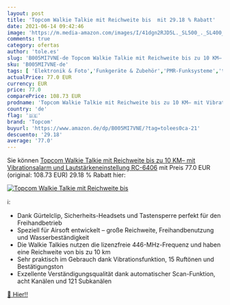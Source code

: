 ```yaml
---
layout: post
title: 'Topcom Walkie Talkie mit Reichweite bis  mit 29.18 % Rabatt'
date: 2021-06-14 09:42:46
image: 'https://m.media-amazon.com/images/I/41dgn2RJD5L._SL500_._SL400_.jpg'
comments: true
category: ofertas
author: 'tole.es'
slug: 'B005MI7VNE-de Topcom Walkie Talkie mit Reichweite bis zu 10 KM– mit...'
sku: 'B005MI7VNE-de'
tags: [ 'Elektronik & Foto','Funkgeräte & Zubehör','PMR-Funksysteme','topcom', ]
actualPrice: 77.0 EUR
currency: EUR
price: 77.0
comparePrice: 108.73 EUR
prodname: 'Topcom Walkie Talkie mit Reichweite bis zu 10 KM– mit Vibrationsalarm und Lautstärkeneinstellung  RC-6406'
country: 'de'
flag: '🇩🇪'
brand: 'Topcom'
buyurl: 'https://www.amazon.de/dp/B005MI7VNE/?tag=tolees0ca-21'
descuento: '29.18'
average: '77.0'
---
```


Sie können [Topcom Walkie Talkie mit Reichweite bis zu 10 KM– mit Vibrationsalarm und Lautstärkeneinstellung  RC-6406](https://www.amazon.de/dp/B005MI7VNE/?tag=tolees0ca-21) mit Preis 77.0 EUR (original: 108.73 EUR) 29.18 % Rabatt hier:

[![Topcom Walkie Talkie mit Reichweite bis ](https://m.media-amazon.com/images/I/41dgn2RJD5L._SL500_._SL400_.jpg)](https://www.amazon.de/dp/B005MI7VNE/?tag=tolees0ca-21)

ℹ️:

- Dank Gürtelclip, Sicherheits-Headsets und Tastensperre perfekt für den Freihandbetrieb
- Speziell für Airsoft entwickelt – große Reichweite, Freihandbenutzung und Wasserbeständigkeit
- Die Walkie Talkies nutzen die lizenzfreie 446-MHz-Frequenz und haben eine Reichweite von bis zu 10 km
- Sehr praktisch im Gebrauch dank Vibrationsfunktion, 15 Ruftönen und Bestätigungston
- Exzellente Verständigungsqualität dank automatischer Scan-Funktion, acht Kanälen und 121 Subkanälen

[🛒 Hier!!](https://www.amazon.de/dp/B005MI7VNE/?tag=tolees0ca-21)
